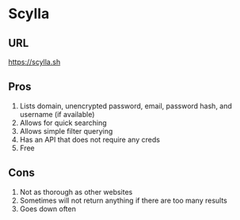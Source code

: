#  Scylla
##  URL
https://scylla.sh

##  Pros
1.  Lists domain, unencrypted password, email, password hash, and username (if available)
1.  Allows for quick searching
1.  Allows simple filter querying
1.  Has an API that does not require any creds
1.  Free

##  Cons
1.  Not as thorough as other websites
1.  Sometimes will not return anything if there are too many results
1.  Goes down often